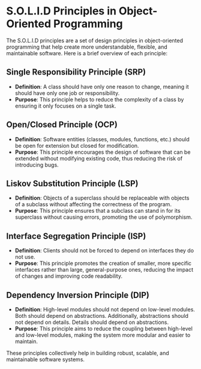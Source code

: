 # S.O.L.I.D Principles in Object-Oriented Programming

The S.O.L.I.D principles are a set of design principles in object-oriented programming that help create more understandable, flexible, and maintainable software. Here is a brief overview of each principle:

## Single Responsibility Principle (SRP)

- **Definition**: A class should have only one reason to change, meaning it should have only one job or responsibility.
- **Purpose**: This principle helps to reduce the complexity of a class by ensuring it only focuses on a single task.

## Open/Closed Principle (OCP)

- **Definition**: Software entities (classes, modules, functions, etc.) should be open for extension but closed for modification.
- **Purpose**: This principle encourages the design of software that can be extended without modifying existing code, thus reducing the risk of introducing bugs.

## Liskov Substitution Principle (LSP)

- **Definition**: Objects of a superclass should be replaceable with objects of a subclass without affecting the correctness of the program.
- **Purpose**: This principle ensures that a subclass can stand in for its superclass without causing errors, promoting the use of polymorphism.

## Interface Segregation Principle (ISP)

- **Definition**: Clients should not be forced to depend on interfaces they do not use.
- **Purpose**: This principle promotes the creation of smaller, more specific interfaces rather than large, general-purpose ones, reducing the impact of changes and improving code readability.

## Dependency Inversion Principle (DIP)

- **Definition**: High-level modules should not depend on low-level modules. Both should depend on abstractions. Additionally, abstractions should not depend on details. Details should depend on abstractions.
- **Purpose**: This principle aims to reduce the coupling between high-level and low-level modules, making the system more modular and easier to maintain.

These principles collectively help in building robust, scalable, and maintainable software systems.